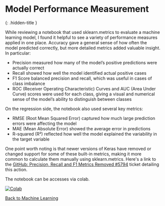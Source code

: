 # Model Performance Measurement
{: .hidden-title }

While reviewing a notebook that used sklearn.metrics to evaluate a machine learning model, I found it helpful to see a variety of performance measures applied in one place. Accuracy gave a general sense of how often the model predicted correctly, but more detailed metrics added valuable insight. In particular:

- Precision measured how many of the model’s positive predictions were actually correct
- Recall showed how well the model identified actual positive cases
- F1 Score balanced precision and recall, which was useful in cases of class imbalance
- ROC (Receiver Operating Characteristic) Curves and AUC (Area Under Curve) scores were used for each class, giving a visual and numerical sense of the model’s ability to distinguish between classes

On the regression side, the notebook also used several key metrics:
- RMSE (Root Mean Squared Error) captured how much large prediction errors were affecting the model
- MAE (Mean Absolute Error) showed the average error in predictions
- R-squared (R²) reflected how well the model explained the variability in the target variable

One point worth noting is that newer versions of Keras have removed or changed support for some of these built-in metrics, making it more common to calculate them manually using sklearn.metrics. Here's a link to the [GitHub: Precision, Recall and F1 Metrics Removed #5794](https://github.com/keras-team/keras/issues/5794) ticket detailing this action.

The notebook can be accesses via colab.

[![Colab](https://colab.research.google.com/assets/colab-badge.svg)](https://colab.research.google.com/github/jaco-uoeo/ml-artefact/blob/main/Unit11/model_Performance_Measurement.ipynb)

[Back to Machine Learning](/machine_learning/)